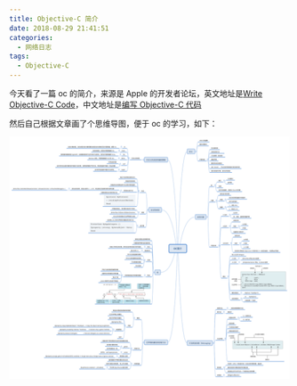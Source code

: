 ```yaml
---
title: Objective-C 简介
date: 2018-08-29 21:41:51
categories:
  - 网络日志
tags:
  - Objective-C
---
```


今天看了一篇 oc 的简介，来源是 Apple 的开发者论坛，英文地址是[Write Objective-C Code](https://developer.apple.com/library/archive/referencelibrary/GettingStarted/RoadMapiOS-Legacy/chapters/WriteObjective-CCode/WriteObjective-CCode/WriteObjective-CCode.html)，中文地址是[编写 Objective-C 代码](https://developer.apple.com/library/archive/referencelibrary/GettingStarted/RoadMapiOSCh-Legacy/chapters/WriteObjective-CCode/WriteObjective-CCode/WriteObjective-CCode.html)

<!-- more -->

然后自己根据文章画了个思维导图，便于 oc 的学习，如下：

![编写 Objective-C 代码](https://raw.githubusercontent.com/x13945/image-bucket/master/img/OC%E7%AE%80%E4%BB%8B.png)

